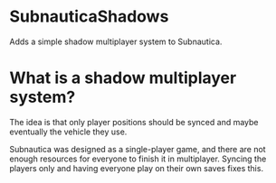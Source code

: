 # SubnauticaShadows
Adds a simple shadow multiplayer system to Subnautica.

# What is a shadow multiplayer system?
The idea is that only player positions should be synced and maybe eventually the vehicle they use.  
  
Subnautica was designed as a single-player game, and there are not enough resources for everyone to finish it in multiplayer. Syncing the players only and having everyone play on their own saves fixes this.

